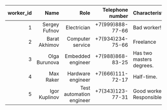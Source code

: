 |worker_id|Name|Role|Telephone number|Characteristics|
|-:|-:|-:|-:|:-|
|1|Sergey Fufnov|Electrician|+7(999)888-77-66|Bad worker!|
|2|Barat Akhimov|Computer service|+7(934)234-75-66|Freelance|
|3|Olga Burunova|Embedded engineer|+7(988)868-83-25|Has two masters degrees.|
|4|Max Raker|Hardware engineer|+7(666)111-72-17|Half-time.|
|5|Igor Kuplinov|Test automation engineer|+7(343)123-77-31|Good worker! Responsible|